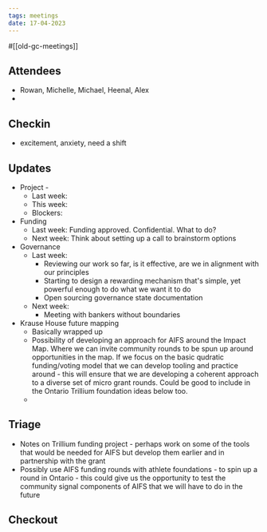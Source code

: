 ```yaml
---
tags: meetings
date: 17-04-2023
---
```

#[[old-gc-meetings]] 
## Attendees
- Rowan, Michelle, Michael, Heenal, Alex
- 

## Checkin
- excitement, anxiety, need a shift

## Updates
- Project - 
	- Last week: 
	- This week:
	- Blockers:
- Funding 
	- Last week: Funding approved. Confidential. What to do?
	- Next week: Think about setting up a call to brainstorm options
- Governance
	- Last week:
		- Reviewing our work so far, is it effective, are we in alignment with our principles
		- Starting to design a rewarding mechanism that's simple, yet powerful enough to do what we want it to do
		- Open sourcing governance state documentation
	- Next week:
		- Meeting with bankers without boundaries
- Krause House future mapping
	- Basically wrapped up
	- Possibility of developing an approach for AIFS around the Impact Map. Where we can invite community rounds to be spun up around opportunities in the map. If we focus on the basic qudratic funding/voting model that we can develop tooling and practice around - this will ensure that we are developing a coherent approach to a diverse set of micro grant rounds. Could be good to include in the Ontario Trillium foundation ideas below too. 
	- 


## Triage
- Notes on Trillium funding project - perhaps work on some of the tools that would be needed for AIFS but develop them earlier and in partnership with the grant 
- Possibly use AIFS funding rounds with athlete foundations - to spin up a round in Ontario - this could give us the opportunity to test the community signal components of AIFS that we will have to do in the future 


## Checkout